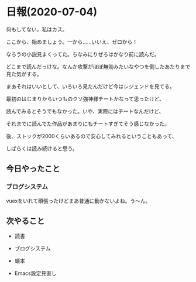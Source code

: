 # 日報(2020-07-04)

何もしてない。私はカス。

ここから、始めましょう。一から……いいえ、ゼロから！

なろうの小説見まくってた。ちなみにりぜろはかなり前に読んだ。

どこまで読んだっけな。なんか攻撃がほぼ無効みたいなやつを倒したあたりまで見た気がする。

まあそれはいいとして、いろいろ見たんだけど今はレジェンドを見てる。

最初のはじまりからいつものクソ強神様チートかなって思ったけど、

読んでみるとそうでもなかった。いや、実際にはチートなんだけど、

それまでに読んでた作品があまりにもチートすぎてそう感じなかった。

後、ストックが2000くらいあるので安心してみれるということもあって、

しばらくは読み続けると思う。

## 今日やったこと

### ブログシステム

vuexをいれて頑張ったけどまあ普通に動かないよね。う〜ん。

## 次やること

* 読書

* ブログシステム

* 蟻本

* Emacs設定見直し
